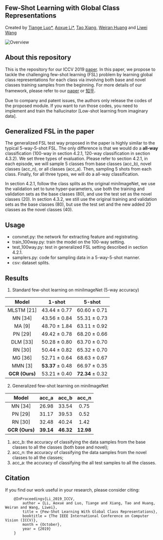## Few-Shot Learning with Global Class Representations
Created by <a href="https://tiangeluo.github.io/" target="_blank">Tiange Luo*</a>, <a href="" target="_black">Aoxue Li*</a>, <a href="http://personal.ee.surrey.ac.uk/Personal/T.Xiang/index.html" target="_blank">Tao Xiang</a>, <a href="https://www.weiranhuang.com" target="_blank">Weiran Huang</a> and <a href="http://www.liweiwang-pku.com" target="_blank">Liwei Wang</a>

![Overview](https://github.com/huang-paper-code/fsl-global/blob/master/material/overview.png)

## About this repository
This is the repository for our ICCV 2019 [paper](https://arxiv.org/abs/1908.05257). In this paper, we propose to tackle the challenging few-shot learning (FSL) problem by learning global class representations for each class via involving both base and novel classes training samples from the beginning. For more details of our framework, please refer to our [paper](https://arxiv.org/abs/1908.05257) or <a href="https://zhuanlan.zhihu.com/p/78743300" target="_blank">知乎</a>.

Due to company and patent issues, the authors only release the codes of the proposed module. If you want to run those codes, you need to implement and train the hallucinator [Low-shot learning from imaginary data].

## Generalized FSL in the paper
The generalized FSL test way proposed in the paper is highly similar to the typical 5-way-5-shot FSL. The only difference is that we would do a **all-way** classification (100-way in section 4.2.1, 120-way classification in section 4.3.2). We set three types of evaluation. Please refer to section 4.2.1, in each episode, we will sample 5 classes from base classes (acc_b), novel classes (acc_n), or all classes (acc_a). Then, sampling 5 shots from each class. Finally, for all three types, we will do a all-way classification.

In section 4.2.1, follow the class splits as the original miniImageNet, we use the validation set to tune hyper-parameters, use both the training and validation sets as the base classes (80), and use the test set as the novel classes (20). In section 4.3.2, we still use the original training and validation sets as the base classes (80), but use the test set and the new added 20 classes as the novel classes (40).

## Usage

- convnet.py: the network for extracting feature and registrating.
- train_100way.py: train the model on the 100-way setting.
- test_100way.py: test in generalized FSL setting described in section 4.2.1.
- samplers.py: code for sampling data in a 5-way-5-shot manner.
- csv: dataset splits.

## Results
1. Standard few-shot learning on miniImageNet (5-way accuracy)

| **Model** | **1-shot** | **5-shot** |
|:-----:|:------:|:------:|
|MLSTM [21]     |43.44 ± 0.77| 60.60 ± 0.71|
|MN [34]        |43.56 ± 0.84| 55.31 ± 0.73|
|MA [9]         |48.70 ± 1.84| 63.11 ± 0.92|
|PN [29]        |49.42 ± 0.78| 68.20 ± 0.66|
|DLM [33]       |50.28 ± 0.80| 63.70 ± 0.70|
|RN [30]        |50.44 ± 0.82| 65.32 ± 0.70|
|MG [36]        |52.71 ± 0.64| 68.63 ± 0.67|
|MMN [3]        |**53.37** ± 0.48| 66.97 ± 0.35|
|**GCR (Ours)** |53.21 ± 0.40| **72.34** ± 0.32|

2. Generalized few-shot learning on miniImageNet 

| **Model** | **acc_a** | **acc_b** | **acc_n** |
|:-----:|:-----:|:-----:|:-----:|
|MN [34]        |26.98| 33.54| 0.75|
|PN [29]        |31.17| 39.53| 0.52|
|RN [30]        |32.48| 40.24| 1.42|
|**GCR (Ours)** |**39.14**| **46.32**| **12.98**|

1) acc_b: the accuracy of classifying the data samples from the base
classes to all the classes (both base and novel); 
2) acc_n: the accuracy of classifying the data samples from the novel
classes to all the classes; 
3) acc_a: the accuracy of classifying the all test samples to all the classes.

## Citation
If you find our work useful in your research, please consider citing:

        @InProceedings{Li_2019_ICCV,
            author = {Li, Aoxue and Luo, Tiange and Xiang, Tao and Huang, Weiran and Wang, Liwei},
            title = {Few-Shot Learning With Global Class Representations},
            booktitle = {The IEEE International Conference on Computer Vision (ICCV)},
            month = {October},
            year = {2019}
        }
